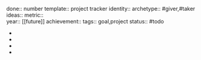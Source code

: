 done:: number
template:: project tracker
identity:: 
archetype:: #giver,#taker
ideas:: 
metric::  
year:: [[future]]
achievement:: 
tags:: goal,project
status:: #todo

-
-
-
-